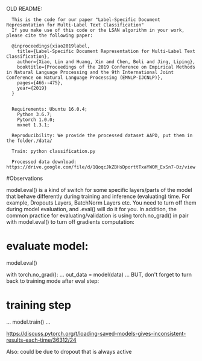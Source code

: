 OLD README:

      This is the code for our paper "Label-Specific Document Representation for Multi-Label Text Classification"   
      If you make use of this code or the LSAN algorithm in your work, please cite the following paper:

      @inproceedings{xiao2019label,  
        title={Label-Specific Document Representation for Multi-Label Text Classification},  
        author={Xiao, Lin and Huang, Xin and Chen, Boli and Jing, Liping},  
        booktitle={Proceedings of the 2019 Conference on Empirical Methods in Natural Language Processing and the 9th International Joint Conference on Natural Language Processing (EMNLP-IJCNLP)},  
        pages={466--475},  
        year={2019}  
      }  


      Requirements: Ubuntu 16.0.4;  
        Python 3.6.7;  
        Pytorch 1.0.0;  
        mxnet 1.3.1;  

      Reproducibility: We provide the processed dataset AAPD, put them in the folder./data/

      Train: python classification.py

      Processed data download: https://drive.google.com/file/d/1QoqcJkZBHsDporttTxaYWOM_ExSn7-Dz/view



#Observations

model.eval() is a kind of switch for some specific layers/parts of the model that behave differently during training and inference (evaluating) time. For example, Dropouts Layers, BatchNorm Layers etc. You need to turn off them during model evaluation, and .eval() will do it for you. In addition, the common practice for evaluating/validation is using torch.no_grad() in pair with model.eval() to turn off gradients computation:

# evaluate model:
model.eval()

with torch.no_grad():
    ...
    out_data = model(data)
    ...
BUT, don't forget to turn back to training mode after eval step:

# training step
...
model.train()
...

https://discuss.pytorch.org/t/loading-saved-models-gives-inconsistent-results-each-time/36312/24 

Also: 
could be due to dropout that is always active
